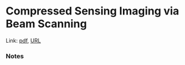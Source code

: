 
# Compressed Sensing Imaging via Beam Scanning

Link: [pdf](zotero://select/items/@Zhang2020Compressed), [URL](https://opg.optica.org/abstract.cfm?URI=CLEO_SI-2020-SM2M.3)

### Notes